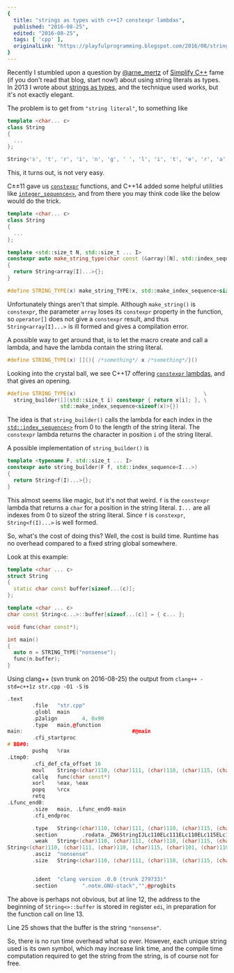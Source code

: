 ```yaml
---
{
  title: "strings as types with c++17 constexpr lambdas",
  published: "2016-08-25",
  edited: "2016-08-25",
  tags: [ 'cpp' ],
  originalLink: "https://playfulprogramming.blogspot.com/2016/08/strings-as-types-with-c17-constexpr.html"
}
---
```


Recently I stumbled upon a question by [@arne_mertz](https://twitter.com/arne_mertz)
of [Simplify C++](http://arne-mertz.de/) fame (if you don't read that blog, start now!) about using string literals as
types. In 2013 I wrote about [strings as types](/posts/strings-as-types), and the technique used works, but it's not
exactly elegant.

The problem is to get from `"string literal"`, to something like

```cpp
template <char... c>
class String
{
  ...
};

String<'s', 't', 'r', 'i', 'n', 'g', ' ', 'l', 'i', 't', 'e', 'r', 'a', 'l'>
```

This, it turns out, is not very easy.

C±±11 gave us [`constexpr`](http://en.cppreference.com/w/cpp/language/constexpr) functions, and C++14 added some helpful
utilities like [`integer_sequence<>`](http://en.cppreference.com/w/cpp/utility/integer_sequence), and from there you may
think code like the below would do the trick.

```cpp
template <char... c>
class String
{
  ...
};

template <std::size_t N, std::size_t ... I>
constexpr auto make_string_type(char const (&array)[N], std::index_sequence<I...>)
{
  return String<array[I]...>{};
}

#define STRING_TYPE(x) make_string_TYPE(x, std::make_index_sequence<sizeof(x)>{})
```

Unfortunately things aren't that simple. Although `make_string()` is `constexpr`, the parameter `array` loses its `constexpr`
property in the function, so `operator[]` does not give a `constexpr` result, and thus `String<array[I]...>` is ill formed
and gives a compilation error.

A possible way to get around that, is to let the macro create and call a lambda, and have the lambda contain the string
literal.

```cpp
#define STRING_TYPE(x) [](){ /*something*/ x /*something*/}()
```

Looking into the crystal ball, we see C++17 offering [`constexpr` lambdas](https://isocpp.org/files/papers/N4487.pdf), and
that gives an opening.

```cpp
#define STRING_TYPE(x)                                         \
  string_builder([](std::size_t i) constexpr { return x[i]; }, \
                 std::make_index_sequence<sizeof(x)>{})
```

The idea is that `string_builder()` calls the lambda for each index in
the [`std::index_sequence<>`](http://en.cppreference.com/w/cpp/utility/integer_sequence) from 0 to the length of the
string literal. The `constexpr` lambda returns the character in position `i` of the string literal.

A possible implementation of `string_builder()` is

```cpp
template <typename F, std::size_t ... I>
constexpr auto string_builder(F f, std::index_sequence<I...>)
{
  return String<f(I)...>{};
}
```

This almost seems like magic, but it's not that weird. `f` is the `constexpr` lambda that returns a `char` for a position in
the string literal. `I...` are all indexes from 0 to sizeof the string literal. Since `f` is `constexpr`, `String<f(I)...>` is
well formed.

So, what's the cost of doing this? Well, the cost is build time. Runtime has no overhead compared to a fixed string
global somewhere.

Look at this example:

```cpp
template <char ... c>
struct String
{
  static char const buffer[sizeof...(c)];
};

template <char ... c>
char const String<c...>::buffer[sizeof...(c)] = { c... };

void func(char const*);

int main()
{
  auto n = STRING_TYPE("nonsense");
  func(n.buffer);
}
```

Using clang++ (svn trunk on 2016-08-25) the output from `clang++ -std=c++1z str.cpp -O1 -S` is

```cpp
.text
        .file   "str.cpp"
        .globl  main
        .p2align        4, 0x90
        .type   main,@function
main:                                   #@main
        .cfi_startproc
# BB#0:
        pushq   %rax
.Ltmp0:
        .cfi_def_cfa_offset 16
        movl    String<(char)110, (char)111, (char)110, (char)115, (char)101, (char)110, (char)115, (char)101, (char)0>::buffer, %edi
        callq   func(char const*)
        xorl    %eax, %eax
        popq    %rcx
        retq
.Lfunc_end0:
        .size   main, .Lfunc_end0-main
        .cfi_endproc

        .type   String<(char)110, (char)111, (char)110, (char)115, (char)101, (char)110, (char)115, (char)101, (char)0>::buffer,@object # @String<(char)110, (char)111, (char)110, (char)115, (char)101, (char)110, (char)115, (char)101, (char)0>::buffer
        .section        .rodata._ZN6StringIJLc110ELc111ELc110ELc115ELc101ELc110ELc115ELc101ELc0EEE6bufferE,"aG",@progbits,String<(char)110, (char)111, (char)110, (char)115, (char)101, (char)110, (char)115, (char)101, (char)0>::buffer,comdat
        .weak   String<(char)110, (char)111, (char)110, (char)115, (char)101, (char)110, (char)115, (char)101, (char)0>::buffer
String<(char)110, (char)111, (char)110, (char)115, (char)101, (char)110, (char)115, (char)101, (char)0>::buffer:
        .asciz  "nonsense"
        .size   String<(char)110, (char)111, (char)110, (char)115, (char)101, (char)110, (char)115, (char)101, (char)0>::buffer, 9


        .ident  "clang version .0.0 (trunk 279733)"
        .section        ".note.GNU-stack","",@progbits
```

The above is perhaps not obvious, but at line 12, the address to the beginning of `String<>::buffer` is stored in register
`edi`, in preparation for the function call on line 13.

Line 25 shows that the buffer is the string `"nonsense"`.

So, there is no run time overhead what so ever. However, each unique string used is its own symbol, which may increase
link time, and the compile time computation required to get the string from the string, is of course not for free.
